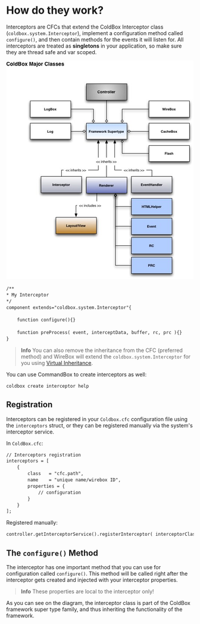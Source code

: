 # How do they work?

Interceptors are CFCs that extend the ColdBox Interceptor class (`coldbox.system.Interceptor`), implement a configuration method called `configure()`, and then contain methods for the events it will listen for. All interceptors are treated as **singletons** in your application, so make sure they are thread safe and var scoped.

![](/images/ColdBoxMajorClasses.jpg)

```cfml
/**
* My Interceptor
*/
component extends="coldbox.system.Interceptor"{

	function configure(){}

	function preProcess( event, interceptData, buffer, rc, prc ){}
}
```

> **Info** You can also remove the inheritance from the CFC (preferred method) and WireBox will extend the <code>coldbox.system.Interceptor</code> for you using [Virtual Inheritance](https://wirebox.ortusbooks.com/content/virtual_inheritance/).

You can use CommandBox to create interceptors as well:

```bash
coldbox create interceptor help
```


## Registration
Interceptors can be registered in your `Coldbox.cfc` configuration file using the `interceptors` struct, or they can be registered manually via the system's interceptor service.

In `ColdBox.cfc`:
```cfml
// Interceptors registration
interceptors = [
	{
		class   = "cfc.path",
		name    = "unique name/wirebox ID",
		properties = {
			// configuration
		}
	}
];
```

Registered manually:
```cfml
controller.getInterceptorService().registerInterceptor( interceptorClass="cfc.path" );
```

## The `configure()` Method
The interceptor has one important method that you can use for configuration called `configure()`. This method will be called right after the interceptor gets created and injected with your interceptor properties.

> **Info** These properties are local to the interceptor only!

As you can see on the diagram, the interceptor class is part of the ColdBox framework super type family, and thus inheriting the functionality of the framework.
